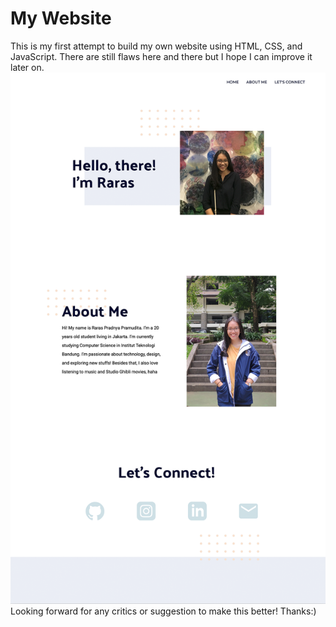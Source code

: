 # My Website

This is my first attempt to build my own website using HTML, CSS, and JavaScript. There are still flaws here and there but I hope I can improve it later on. 
<img src="web.png">
Looking forward for any critics or suggestion to make this better! Thanks:)

